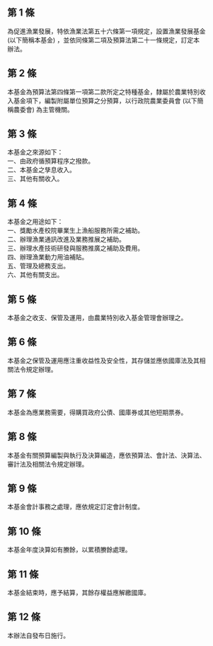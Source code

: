 第 1 條
-------
為促進漁業發展，特依漁業法第五十六條第一項規定，設置漁業發展基金  
 (以下簡稱本基金) ，並依同條第二項及預算法第二十一條規定，訂定本  
辦法。

第 2 條
-------
本基金為預算法第四條第一項第二款所定之特種基金，隸屬於農業特別收  
入基金項下，編製附屬單位預算之分預算，以行政院農業委員會 (以下簡  
稱農委會) 為主管機關。

第 3 條
-------
本基金之來源如下：  
一、由政府循預算程序之撥款。  
二、本基金之孳息收入。  
三、其他有關收入。

第 4 條
-------
本基金之用途如下：  
一、獎勵水產校院畢業生上漁船服務所需之補助。  
二、辦理漁業通訊改進及業務推展之補助。  
三、辦理水產技術研發與服務推廣之補助及費用。  
四、辦理漁業動力用油補貼。  
五、管理及總務支出。  
六、其他有關支出。

第 5 條
-------
本基金之收支、保管及運用，由農業特別收入基金管理會辦理之。　

第 6 條
-------
本基金之保管及運用應注重收益性及安全性，其存儲並應依國庫法及其相  
關法令規定辦理。

第 7 條
-------
本基金為應業務需要，得購買政府公債、國庫券或其他短期票券。

第 8 條
-------
本基金有關預算編製與執行及決算編造，應依預算法、會計法、決算法、  
審計法及相關法令規定辦理。

第 9 條
-------
本基金會計事務之處理，應依規定訂定會計制度。

第 10 條
--------
本基金年度決算如有賸餘，以累積賸餘處理。

第 11 條
--------
本基金結束時，應予結算，其餘存權益應解繳國庫。

第 12 條
--------
本辦法自發布日施行。

